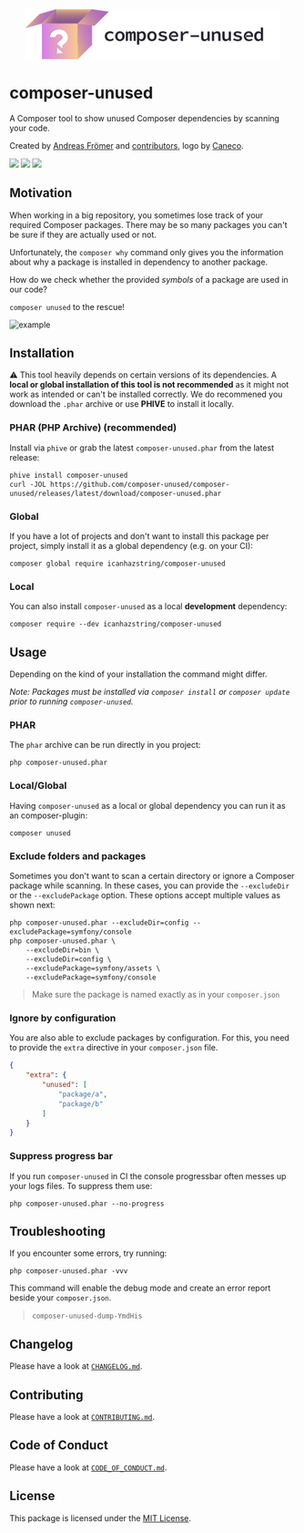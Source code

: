 <p align="center">
    <img src="https://raw.githubusercontent.com/composer-unused/composer-unused/main/art/logo.png" width="450" alt="composer-unused logo">
</p>

# composer-unused
A Composer tool to show unused Composer dependencies by scanning your code.

Created by [Andreas Frömer](https://twitter.com/icanhazstring) and [contributors](https://github.com/composer-unused/composer-unused/graphs/contributors), logo by [Caneco](https://twitter.com/caneco).

[![](https://img.shields.io/github/workflow/status/composer-unused/composer-unused/validate-code?label=build&style=flat-square)](https://github.com/composer-unused/composer-unused)
[![](https://img.shields.io/github/workflow/status/composer-unused/composer-unused/validate-phar?label=build-phar&style=flat-square)](https://github.com/composer-unused/composer-unused)
[![](https://img.shields.io/github/tag-date/composer-unused/composer-unused.svg?label=version&style=flat-square)](https://github.com/composer-unused/composer-unused/releases/latest)

## Motivation

When working in a big repository, you sometimes lose track of your required Composer
packages. There may be so many packages you can't be sure if they are actually used or not.

Unfortunately, the `composer why` command only gives you the information about why
a package is installed in dependency to another package.

How do we check whether the provided *symbols* of a package are used in our code?

`composer unused` to the rescue!

![example](https://i.imgur.com/aTLwpgL.gif)

## Installation

⚠️ This tool heavily depends on certain versions of its dependencies. A **local or global installation of this tool is not recommended** as it might not work as intended or can't be installed correctly. We do recommened you download the `.phar` archive or use **PHIVE**  to install it locally.

### PHAR (PHP Archive) (recommended)
Install via `phive` or grab the latest `composer-unused.phar` from the latest release:

    phive install composer-unused
    curl -JOL https://github.com/composer-unused/composer-unused/releases/latest/download/composer-unused.phar

### Global
If you have a lot of projects and don't want to install this package per project, simply install it
as a global dependency (e.g. on your CI):

    composer global require icanhazstring/composer-unused

### Local
You can also install `composer-unused` as a local __development__ dependency:

    composer require --dev icanhazstring/composer-unused

## Usage
Depending on the kind of your installation the command might differ.

*Note: Packages must be installed via `composer install` or `composer update` prior to running `composer-unused`.*

### PHAR
The `phar` archive can be run directly in you project:

    php composer-unused.phar

### Local/Global
Having `composer-unused` as a local or global dependency you can run it as an composer-plugin:

    composer unused


### Exclude folders and packages
Sometimes you don't want to scan a certain directory or ignore a Composer package while scanning.
In these cases, you can provide the `--excludeDir` or the `--excludePackage` option.
These options accept multiple values as shown next:

    php composer-unused.phar --excludeDir=config --excludePackage=symfony/console
    php composer-unused.phar \
        --excludeDir=bin \
        --excludeDir=config \
        --excludePackage=symfony/assets \
        --excludePackage=symfony/console

> Make sure the package is named exactly as in your `composer.json`

### Ignore by configuration
You are also able to exclude packages by configuration. For this, you need to provide the `extra`
directive in your `composer.json` file.

```json
{
    "extra": {
        "unused": [
            "package/a",
            "package/b"
        ]
    }
}
```

### Suppress progress bar
If you run `composer-unused` in CI the console progressbar often messes up your logs files.
To suppress them use:

    php composer-unused.phar --no-progress

## Troubleshooting
If you encounter some errors, try running:

    php composer-unused.phar -vvv


This command will enable the debug mode and create an error report beside your `composer.json`.
> `composer-unused-dump-YmdHis`

## Changelog

Please have a look at [`CHANGELOG.md`](CHANGELOG.md).

## Contributing

Please have a look at [`CONTRIBUTING.md`](CONTRIBUTING.md).

## Code of Conduct

Please have a look at [`CODE_OF_CONDUCT.md`](CODE_OF_CONDUCT.md).

## License

This package is licensed under the [MIT License](LICENSE).
